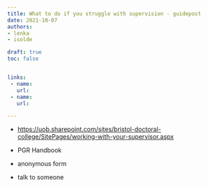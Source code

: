 ```yaml
---
title: What to do if you struggle with supervision - guidepost
date: 2021-10-07
authors:
- lenka
- isolde

draft: true
toc: false


links:
 - name: 
   url: 
 - name: 
   url: 

---
```


* https://uob.sharepoint.com/sites/bristol-doctoral-college/SitePages/working-with-your-supervisor.aspx

* PGR Handbook

* anonymous form

* talk to someone


